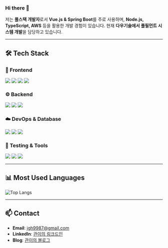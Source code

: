### Hi there 👋

저는 **풀스택 개발자**로서 **Vue.js & Spring Boot**를 주로 사용하며, **Node.js, TypeScript, AWS** 등을 활용한 개발 경험이 있습니다.
현재 **다우기술에서 풀필먼트 시스템 개발**을 담당하고 있습니다.

---

## 🛠 Tech Stack

### 🚀 Frontend
<img src="https://img.shields.io/badge/Vue.js-4FC08D?style=for-the-badge&logo=vue.js&logoColor=white"/> <img src="https://img.shields.io/badge/React-61DAFB?style=for-the-badge&logo=react&logoColor=black"/> <img src="https://img.shields.io/badge/TailwindCSS-38B2AC?style=for-the-badge&logo=tailwind-css&logoColor=white"/> <img src="https://img.shields.io/badge/Vuetify-1867C0?style=for-the-badge&logo=vuetify&logoColor=white"/>

### ⚙️ Backend
<img src="https://img.shields.io/badge/SpringBoot-6DB33F?style=for-the-badge&logo=springboot&logoColor=white"/> <img src="https://img.shields.io/badge/Node.js-339933?style=for-the-badge&logo=node.js&logoColor=white"/> <img src="https://img.shields.io/badge/Express.js-000000?style=for-the-badge&logo=express&logoColor=white"/> 

### ☁️ DevOps & Database
<img src="https://img.shields.io/badge/AWS-232F3E?style=for-the-badge&logo=amazonaws&logoColor=white"/> <img src="https://img.shields.io/badge/MySQL-4479A1?style=for-the-badge&logo=mysql&logoColor=white"/> <img src="https://img.shields.io/badge/PostgreSQL-336791?style=for-the-badge&logo=postgresql&logoColor=white"/> 

### 🧪 Testing & Tools
<img src="https://img.shields.io/badge/Jest-C21325?style=for-the-badge&logo=jest&logoColor=white"/> <img src="https://img.shields.io/badge/Vite-646CFF?style=for-the-badge&logo=vite&logoColor=white"/> <img src="https://img.shields.io/badge/pnpm-F69220?style=for-the-badge&logo=pnpm&logoColor=white"/>

---

## 📊 Most Used Languages
![Top Langs](https://github-readme-stats.vercel.app/api/top-langs/?username=kwan2&layout=compact&theme=dracula)

---

## 📫 Contact
- **Email**: jgh9987@gmail.com
- **LinkedIn**: [관이의 링크드인](https://www.linkedin.com/in/%EA%B4%80%ED%9D%AC-%EC%A0%95-b49a5a301)
- **Blog**: [관이의 블로그](https://kwanh22.tistory.com)
